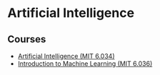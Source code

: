 # Artificial Intelligence

## Courses

- [Artificial Intelligence (MIT 6.034)](https://ocw.mit.edu/courses/6-034-artificial-intelligence-fall-2010/)
- [Introduction to Machine Learning (MIT 6.036)](https://openlearninglibrary.mit.edu/courses/course-v1:MITx+6.036+1T2019/course/)
